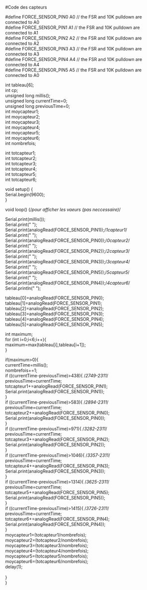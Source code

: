 #Code des capteurs

#define FORCE_SENSOR_PIN0 A0 // the FSR and 10K pulldown are connected to A0<br>
#define FORCE_SENSOR_PIN1 A1 // the FSR and 10K pulldown are connected to A1<br>
#define FORCE_SENSOR_PIN2 A2 // the FSR and 10K pulldown are connected to A2<br>
#define FORCE_SENSOR_PIN3 A3 // the FSR and 10K pulldown are connected to A3<br>
#define FORCE_SENSOR_PIN4 A4 // the FSR and 10K pulldown are connected to A4<br>
#define FORCE_SENSOR_PIN5 A5 // the FSR and 10K pulldown are connected to A0<br>

int  tableau[6];<br>
int cp;<br>
unsigned long millis();<br>
unsigned long currentTime=0;<br>
unsigned long previousTime=0;<br>
int moycapteur1;<br>
int moycapteur2;<br>
int moycapteur3;<br>
int moycapteur4;<br>
int moycapteur5;<br>
int moycapteur6;<br>
int nombrefois;<br>

int totcapteur1;<br>
int totcapteur2;<br>
int totcapteur3;<br>
int totcapteur4;<br>
int totcapteur5;<br>
int totcapteur6;<br>


void setup() {<br>
  Serial.begin(9600);<br>
}<br>

void loop() {/*pour afficher les vaeurs (pas neccessaire)*/<br>
  
Serial.print(millis());<br>
Serial.print("  ");<br>
Serial.print(analogRead(FORCE_SENSOR_PIN1));/*1capteur1*/<br>
Serial.print("  ");<br>
Serial.print(analogRead(FORCE_SENSOR_PIN0));/*0capteur2*/<br>
Serial.print("  ");<br>
Serial.print(analogRead(FORCE_SENSOR_PIN2));/*2capteur3*/<br>
Serial.print("  ");<br>
Serial.print(analogRead(FORCE_SENSOR_PIN3));/*3capteur4*/<br>
Serial.print("  ");<br>
Serial.print(analogRead(FORCE_SENSOR_PIN5));/*5capteur5*/<br>
Serial.print("  ");<br>
Serial.print(analogRead(FORCE_SENSOR_PIN4));/*4capteur6*/<br>
Serial.println("  ");<br>  

  tableau[0]=analogRead(FORCE_SENSOR_PIN0);<br>
  tableau[1]=analogRead(FORCE_SENSOR_PIN1);<br>
  tableau[2]=analogRead(FORCE_SENSOR_PIN2);<br>
  tableau[3]=analogRead(FORCE_SENSOR_PIN3);<br>
  tableau[4]=analogRead(FORCE_SENSOR_PIN4);<br>
  tableau[5]=analogRead(FORCE_SENSOR_PIN5);<br>
  
  int maximum;<br>
  for (int i=0;i<6;i++){<br>
    maximum=max(tableau[i],tableau[i+1]);<br>
  }<br>

if(maximum>0){<br>
  currentTime=millis();<br>
  nombrefois+=1;<br>
  if ((currentTime-previousTime)>438){ /*2749-2311*/<br>
    previousTime=currentTime;<br>
    totcapteur1+=analogRead(FORCE_SENSOR_PIN1);<br>
    Serial.print(analogRead(FORCE_SENSOR_PIN1));<br>
}<br>
  if ((currentTime-previousTime)>583){ /*2894-2311*/<br>
    previousTime=currentTime;<br>
    totcapteur2+=analogRead(FORCE_SENSOR_PIN0);<br>
    Serial.print(analogRead(FORCE_SENSOR_PIN0));<br>
}<br>
  if ((currentTime-previousTime)>971){ /*3282-2311*/<br>
    previousTime=currentTime;<br>
    totcapteur3+=analogRead(FORCE_SENSOR_PIN2);<br>
    Serial.print(analogRead(FORCE_SENSOR_PIN2));<br>
}<br>
  if ((currentTime-previousTime)>1046){ /*3357-2311*/<br>
    previousTime=currentTime;<br>
    totcapteur4+=analogRead(FORCE_SENSOR_PIN3);<br>
    Serial.print(analogRead(FORCE_SENSOR_PIN3));<br>
}<br>
  if ((currentTime-previousTime)>1314){ /*3625-2311*/<br>
    previousTime=currentTime;<br>
    totcapteur5+=analogRead(FORCE_SENSOR_PIN5);<br>
    Serial.print(analogRead(FORCE_SENSOR_PIN5));<br>
}<br>
  if ((currentTime-previousTime)>1415){ /*3726-2311*/<br>
    previousTime=currentTime;<br>
    totcapteur6+=analogRead(FORCE_SENSOR_PIN4);<br>
    Serial.print(analogRead(FORCE_SENSOR_PIN4));<br>
}<br>
moycapteur1=(totcapteur1/nombrefois);<br>
moycapteur2=(totcapteur2/nombrefois);<br>
moycapteur3=(totcapteur3/nombrefois);<br>
moycapteur4=(totcapteur4/nombrefois);<br>
moycapteur5=(totcapteur5/nombrefois);<br>
moycapteur6=(totcapteur6/nombrefois);<br>
delay(1); <br>               
}<br>
}<br>
